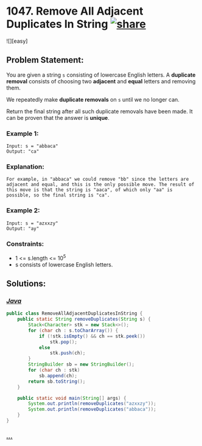 # 1047. Remove All Adjacent Duplicates In String [![share]](https://leetcode.com/problems/remove-all-adjacent-duplicates-in-string/)

![][easy]

## Problem Statement:

You are given a string `s` consisting of lowercase English letters. A **duplicate removal** consists of choosing two **adjacent** and **equal** letters and removing them.

We repeatedly make **duplicate removals** on `s` until we no longer can.

Return the final string after all such duplicate removals have been made. It can be proven that the answer is **unique**.

### Example 1:

```
Input: s = "abbaca"
Output: "ca"
```

### Explanation:

```
For example, in "abbaca" we could remove "bb" since the letters are adjacent and equal, and this is the only possible move. The result of this move is that the string is "aaca", of which only "aa" is possible, so the final string is "ca".
```

### Example 2:

```
Input: s = "azxxzy"
Output: "ay"
```

### Constraints:

- 1 <= s.length <= 10<sup>5</sup>
- s consists of lowercase English letters.

## Solutions:

### [_Java_](./RemoveAllAdjacentDuplicatesInString.java)

```java
public class RemoveAllAdjacentDuplicatesInString {
    public static String removeDuplicates(String s) {
        Stack<Character> stk = new Stack<>();
        for (char ch : s.toCharArray()) {
            if (!stk.isEmpty() && ch == stk.peek())
                stk.pop();
            else
                stk.push(ch);
        }
        StringBuilder sb = new StringBuilder();
        for (char ch : stk)
            sb.append(ch);
        return sb.toString();
    }

    public static void main(String[] args) {
        System.out.println(removeDuplicates("azxxzy"));
        System.out.println(removeDuplicates("abbaca"));
    }
}
```

### [_..._]()

```

```

<!----------------------------------{ link }--------------------------------->

[share]: https://img.icons8.com/external-anggara-blue-anggara-putra/20/000000/external-share-user-interface-basic-anggara-blue-anggara-putra-2.png
[medium]: https://img.shields.io/badge/Difficulty-Medium-yellow.svg
